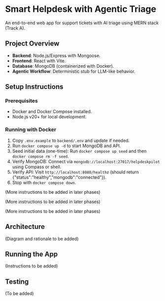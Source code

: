 # Smart Helpdesk with Agentic Triage

An end-to-end web app for support tickets with AI triage using MERN stack (Track A).

## Project Overview
- **Backend**: Node.js/Express with Mongoose.
- **Frontend**: React with Vite.
- **Database**: MongoDB (containerized with Docker).
- **Agentic Workflow**: Deterministic stub for LLM-like behavior.

## Setup Instructions

### Prerequisites
- Docker and Docker Compose installed.
- Node.js v20+ for local development.

### Running with Docker
1. Copy `.env.example` to `backend/.env` and update if needed.
2. Run `docker compose up -d` to start MongoDB and API.
3. Seed initial data (one-time): Run `docker compose up seed` and then `docker compose rm -f seed`.
4. Verify MongoDB: Connect via `mongodb://localhost:27017/helpdeskpilot` using Compass or shell.
5. Verify API: Visit `http://localhost:8080/healthz` (should return {"status":"healthy","mongodb":"connected"}).
6. Stop with `docker compose down`.

(More instructions to be added in later phases)

(More instructions to be added in later phases)

(More instructions to be added in later phases)

## Architecture
(Diagram and rationale to be added)

## Running the App
(Instructions to be added)

## Testing
(To be added)